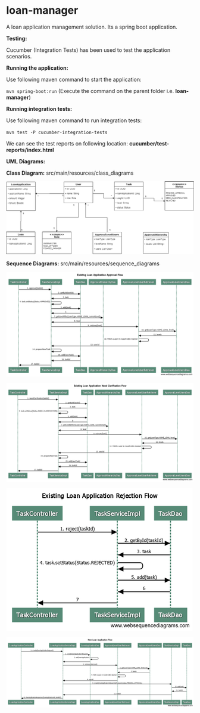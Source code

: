 # loan-manager
A loan application management solution. Its a spring boot application.

**Testing:**

Cucumber (Integration Tests) has been used to test the application scenarios.

**Running the application:**

Use following maven command to start the application:

`mvn spring-boot:run` (Execute the command on the parent folder i.e. **loan-manager**)

**Running integration tests:**

Use following maven command to run integration tests:

`mvn test -P cucumber-integration-tests`

We can see the test reports on following location: 
**cucumber/test-reports/index.html**

**UML Diagrams:**

**Class Diagram:** src/main/resources/class_diagrams

![](https://github.com/piyusht007/loan-manager/blob/master/src/main/resources/class_diagrams/loan_manager_class_diagram.png)

**Sequence Diagrams:** src/main/resources/sequence_diagrams 

![](https://github.com/piyusht007/loan-manager/blob/master/src/main/resources/sequence_diagrams/Existing_Loan_Application_Approval_Flow.png)

![](https://github.com/piyusht007/loan-manager/blob/master/src/main/resources/sequence_diagrams/Existing_Loan_Application_Need_Clarification_Flow.png)

![](https://github.com/piyusht007/loan-manager/blob/master/src/main/resources/sequence_diagrams/Existing_Loan_Application_Rejection_Flow.png)

![](https://github.com/piyusht007/loan-manager/blob/master/src/main/resources/sequence_diagrams/New_Loan_Application_Flow.png)

      





